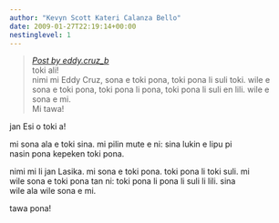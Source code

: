 ```yaml
---
author: "Kevyn Scott Kateri Calanza Bello"
date: 2009-01-27T22:19:14+00:00
nestinglevel: 1
---
```

> [_Post by eddy.cruz\_b_](/s4J04xIY/toki-ali#post1)  
> toki ali!  
> nimi mi Eddy Cruz, sona e toki pona, toki pona li suli toki. wile e  
> sona e toki pona, toki pona li pona, toki pona li suli en lili. wile e  
> sona e mi.  
> Mi tawa!  
> 

jan Esi o toki a!  
  
mi sona ala e toki sina. mi pilin mute e ni: sina lukin e lipu pi  
nasin pona kepeken toki pona.  
  
nimi mi li jan Lasika. mi sona e toki pona. toki pona li toki suli. mi  
wile sona e toki pona tan ni: toki pona li pona li suli li lili. sina  
wile ala wile sona e mi.  
  
tawa pona!